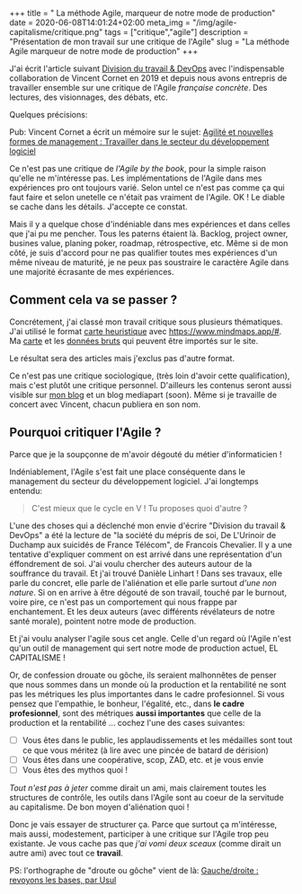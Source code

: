 +++
title = " La méthode Agile, marqueur de notre mode de production"
date = 2020-06-08T14:01:24+02:00
meta_img = "/img/agile-capitalisme/critique.png"
tags = ["critique","agile"]
description = "Présentation de mon travail sur une critique de l'Agile"
slug = "La méthode Agile marqueur de notre mode de production"
+++

J'ai écrit l'article suivant [Division du travail & DevOps](https://kapelal.io/blog/division-du-travail-it-et-devops/) avec l'indispensable collaboration de Vincent Cornet en 2019 et depuis nous avons entrepris de travailler ensemble sur une critique de l'Agile *française concrète*. Des lectures, des visionnages, des débats, etc.

Quelques précisions:

Pub: Vincent Cornet a écrit un mémoire sur le sujet: [Agilité et nouvelles formes de management : Travailler dans le secteur du développement logiciel](??)

Ce n'est pas une critique de *l'Agile by the book*, pour la simple raison qu'elle ne m'intéresse pas. Les implémentations de l'Agile dans mes expériences pro ont toujours varié. Selon untel ce n'est pas comme ça qui faut faire et selon unetelle ce n'était pas vraiment de l'Agile. OK ! Le diable se cache dans les détails. J'accepte ce constat.

Mais il y a quelque chose d'indéniable dans mes expériences et dans celles que j'ai pu me pencher. Tous les paterns étaient là. Backlog, project owner, busines value, planing poker, roadmap, rétrospective, etc. Même si de mon côté, je suis d'accord pour ne pas qualifier toutes mes expériences d'un même niveau de maturité, je ne peux pas soustraire le caractère Agile dans une majorité écrasante de mes expériences.

## Comment cela va se passer ?

Concrétement, j'ai classé mon travail critique sous plusieurs thématiques.
J'ai utilisé le format [carte heuristique](https://fr.wikipedia.org/wiki/Carte_heuristique) avec https://www.mindmaps.app/#. Ma [carte](/img/agile-capitalisme/mindmap.png) et les [données bruts](/img/agile-capitalisme/data.json) qui peuvent être importés sur le site.

Le résultat sera des articles mais j'exclus pas d'autre format.

Ce n'est pas une critique sociologique, (très loin d'avoir cette qualification), mais c'est plutôt une critique personnel. D'ailleurs les contenus seront aussi visible sur [mon blog](https://kapelal.io) et un blog mediapart (soon). Même si je travaille de concert avec Vincent, chacun publiera en son nom.

## Pourquoi critiquer l'Agile ?

Parce que je la soupçonne de m'avoir dégouté du métier d'informaticien !

Indéniablement, l'Agile s'est fait une place conséquente dans le management du secteur du développement logiciel. J'ai longtemps entendu:

> C'est mieux que le cycle en V !
> Tu proposes quoi d'autre ?

L'une des choses qui a déclenché mon envie d'écrire "Division du travail & DevOps" a été la lecture de "la société du mépris de soi, De L'Urinoir de Duchamp aux suicidés de France Télécom", de Francois Chevalier. Il y a une tentative d'expliquer comment on est arrivé dans une représentation d'un éffondrement de soi. J'ai voulu chercher des auteurs autour de la souffrance du travail. Et j'ai trouvé Danièle Linhart ! Dans ses travaux, elle parle du concret, elle parle de l'aliénation et elle parle surtout *d'une non nature*. Si on en arrive à être dégouté de son travail, touché par le burnout, voire pire, ce n'est pas un comportement qui nous frappe par enchantement. Et les deux auteurs (avec différents révélateurs de notre santé morale), pointent notre mode de production.

Et j'ai voulu analyser l'agile sous cet angle. Celle d'un regard où l'Agile n'est qu'un outil de management qui sert notre mode de production actuel, EL CAPITALISME !

Or, de confession drouate ou gôche, ils seraient malhonnêtes de penser que nous sommes dans un monde où la production et la rentabilité ne sont pas les métriques les plus importantes dans le cadre profesionnel. Si vous pensez que l'empathie, le bonheur, l'égalité, etc., dans **le cadre profesionnel**, sont des métriques **aussi importantes** que celle de la production et la rentabilité ... cochez l'une des cases suivantes:

- [ ] Vous êtes dans le public, les applaudissements et les médailles sont tout ce que vous méritez (à lire avec une pincée de batard de dérision)
- [ ] Vous êtes dans une coopérative, scop, ZAD, etc. et je vous envie 
- [ ] Vous êtes des mythos quoi !

*Tout n'est pas à jeter* comme dirait un ami, mais clairement toutes les structures de contrôle, les outils dans l'Agile sont au coeur de la servitude au capitalisme. De bon moyen d'aliénation quoi !

Donc je vais essayer de structurer ça. Parce que surtout ça m'intéresse, mais aussi, modestement, participer à une critique sur l'Agile trop peu existante.
Je vous cache pas que *j'ai vomi deux sceaux* (comme dirait un autre ami) avec tout ce **travail**.

PS: l'orthographe de "droute ou gôche" vient de là: [Gauche/droite : revoyons les bases, par Usul](https://www.youtube.com/watch?v=sVJpvO-ywjE)
